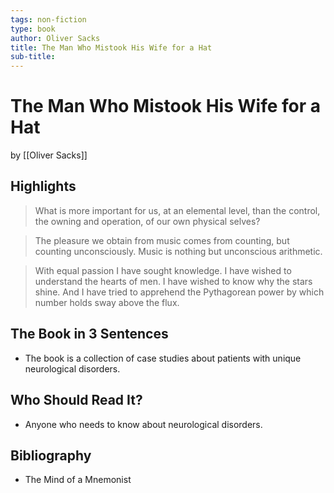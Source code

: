 ```yaml
---
tags: non-fiction
type: book
author: Oliver Sacks
title: The Man Who Mistook His Wife for a Hat
sub-title: 
---
```


# The Man Who Mistook His Wife for a Hat
by [[Oliver Sacks]]

## Highlights
> What is more important for us, at an elemental level, than the control, the owning and operation, of our own physical selves?

> The pleasure we obtain from music comes from counting, but counting unconsciously. Music is nothing but unconscious arithmetic.

> With equal passion I have sought knowledge. I have wished to understand the hearts of men. I have wished to know why the stars shine. And I have tried to apprehend the Pythagorean power by which number holds sway above the flux.


## The Book in 3 Sentences
* The book is a collection of case studies about patients with unique neurological disorders.

## Who Should Read It?
* Anyone who needs to know about neurological disorders.

## Bibliography
* The Mind of a Mnemonist
